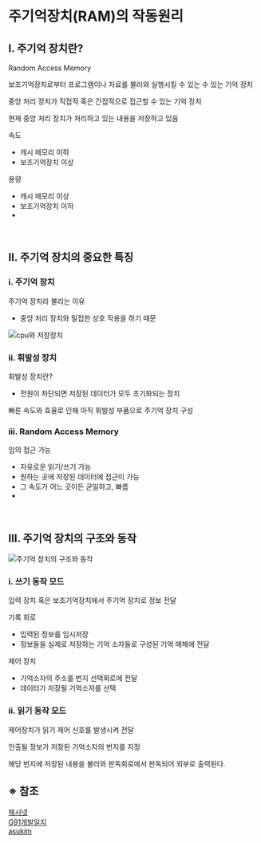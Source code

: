 # 주기억장치(RAM)의 작동원리

## Ⅰ. 주기억 장치란?

Random Access Memory

보조기억장치로부터 프로그램이나 자료를 불러와 실행시킬 수 있는 수 있는 기억 장치

중앙 처리 장치가 직접적 혹은 간접적으로 접근할 수 있는 기억 장치

현재 중앙 처리 장치가 처리하고 있는 내용을 저장하고 있음

속도
- 캐시 메모리 이하
- 보조기억장치 이상

용량
- 캐시 메모리 이상
- 보조기억장치 이하
- 
<br>

## Ⅱ. 주기억 장치의 중요한 특징

### ⅰ. 주기억 장치

주기억 장치라 불리는 이유
- 중앙 처리 장치와 밀접한 상호 작용을 하기 때문

![cpu와 저장장치](https://img1.daumcdn.net/thumb/R1280x0/?scode=mtistory2&fname=https%3A%2F%2Fblog.kakaocdn.net%2Fdn%2FJCuWG%2Fbtq3q7orfUk%2F9BKl6Ex9mv4dEkRW0boThk%2Fimg.png)

### ⅱ. 휘발성 장치

휘발성 장치란?
- 전원이 차단되면 저장된 데이터가 모두 초기화되는 장치

빠른 속도와 효율로 인해 아직 휘발성 부품으로 주기억 장치 구성

### ⅲ. Random Access Memory

임의 접근 가능
- 자유로운 읽기/쓰기 가능
- 원하는 곳에 저장된 데이터에 접근이 가능
- 그 속도가 어느 곳이든 균일하고, 빠름
- 
<br>

## Ⅲ. 주기억 장치의 구조와 동작

![주기억 장치의 구조와 동작](https://img1.daumcdn.net/thumb/R1280x0/?scode=mtistory2&fname=https%3A%2F%2Fblog.kakaocdn.net%2Fdn%2Flyasw%2FbtqATgmhHFC%2FkadaAU6vGtrZrewzaSQyc1%2Fimg.png)

### ⅰ. 쓰기 동작 모드

입력 장치 혹은 보조기억장치에서 주기억 장치로 정보 전달

기록 회로
- 입력된 정보를 임시저장
- 정보들을 실제로 저장하는 기억 소자들로 구성된 기억 매체에 전달

제어 장치
- 기억소자의 주소를 번지 선택회로에 전달
- 데이터가 저장될 기억소자를 선택

### ⅱ. 읽기 동작 모드

제어장치가 읽기 제어 신호를 발생시켜 전달

인출될 정보가 저장된 기억소자의 번지를 지정

해당 번지에 저장된 내용을 불러와 판독회로에서 판독되어 외부로 출력된다.



## ※ 참조
[해시넷](http://wiki.hash.kr/index.php/%EC%A3%BC%EA%B8%B0%EC%96%B5%EC%9E%A5%EC%B9%98)  
[G91개발일지](https://blog-of-gon.tistory.com/46)  
[asukim](https://asukim.tistory.com/23)
